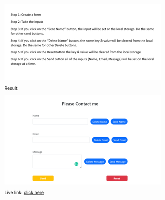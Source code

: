 ![task_img](https://github.com/Abdur-Rahman-Apu/localStorage-related-challenge-JS/blob/main/Challenge-3/task.png)


Result:

![result_img](https://github.com/Abdur-Rahman-Apu/localStorage-related-challenge-JS/blob/main/Challenge-3/result.png)

Live link:
[click here](https://challenge-3-location-storage-js.netlify.app/)

